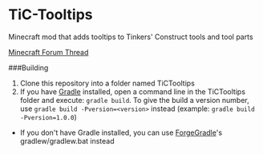 TiC-Tooltips
============

Minecraft mod that adds tooltips to Tinkers' Construct tools and tool parts

[Minecraft Forum Thread](http://www.minecraftforum.net/topic/2509840-)

###Building

1. Clone this repository into a folder named TiCTooltips
2. If you have [Gradle](http://www.gradle.org/) installed, open a command line in the TiCTooltips folder and execute: ```gradle build```. To give the build a version number, use ```gradle build -Pversion=<version>``` instead (example: ```gradle build -Pversion=1.0.0```)
 * If you don't have Gradle installed, you can use [ForgeGradle](http://www.minecraftforge.net/forum/index.php?topic=14048.0)'s gradlew/gradlew.bat instead
